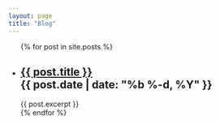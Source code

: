 ```yaml
---
layout: page
title: "Blog"
---
```


<ul class="post-list">
  {% for post in site.posts %}
  <li>
    <h2>
      <a class="post-link" href="{{ post.url | prepend: site.baseurl }}">{{ post.title }}</a>
    <div class="chip"><span class="post-meta">{{ post.date | date: "%b %-d, %Y" }}</span></div>
    </h2>
    <div class="entry-content">{{ post.excerpt }}</div>
  </li>
  <div class="divider"></div>
  {% endfor %}
  </ul>
